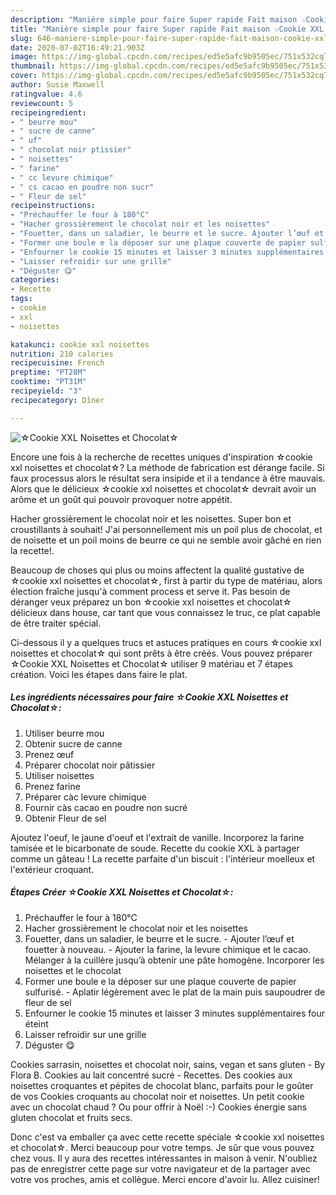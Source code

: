```yaml
---
description: "Manière simple pour faire Super rapide Fait maison ☆Cookie XXL Noisettes et Chocolat☆"
title: "Manière simple pour faire Super rapide Fait maison ☆Cookie XXL Noisettes et Chocolat☆"
slug: 646-maniere-simple-pour-faire-super-rapide-fait-maison-cookie-xxl-noisettes-et-chocolat
date: 2020-07-02T16:49:21.903Z
image: https://img-global.cpcdn.com/recipes/ed5e5afc9b9505ec/751x532cq70/☆cookie-xxl-noisettes-et-chocolat☆-photo-principale-de-la-recette.jpg
thumbnail: https://img-global.cpcdn.com/recipes/ed5e5afc9b9505ec/751x532cq70/☆cookie-xxl-noisettes-et-chocolat☆-photo-principale-de-la-recette.jpg
cover: https://img-global.cpcdn.com/recipes/ed5e5afc9b9505ec/751x532cq70/☆cookie-xxl-noisettes-et-chocolat☆-photo-principale-de-la-recette.jpg
author: Susie Maxwell
ratingvalue: 4.6
reviewcount: 5
recipeingredient:
- " beurre mou"
- " sucre de canne"
- " uf"
- " chocolat noir ptissier"
- " noisettes"
- " farine"
- " cc levure chimique"
- " cs cacao en poudre non sucr"
- " Fleur de sel"
recipeinstructions:
- "Préchauffer le four à 180°C"
- "Hacher grossièrement le chocolat noir et les noisettes"
- "Fouetter, dans un saladier, le beurre et le sucre. Ajouter l’œuf et fouetter à nouveau. Ajouter la farine, la levure chimique et le cacao. Mélanger à la cuillère jusqu’à obtenir une pâte homogène. Incorporer les noisettes et le chocolat"
- "Former une boule e la déposer sur une plaque couverte de papier sulfurisé. Aplatir légèrement avec le plat de la main puis saupoudrer de fleur de sel"
- "Enfourner le cookie 15 minutes et laisser 3 minutes supplémentaires four éteint"
- "Laisser refroidir sur une grille"
- "Déguster 😋"
categories:
- Recette
tags:
- cookie
- xxl
- noisettes

katakunci: cookie xxl noisettes 
nutrition: 210 calories
recipecuisine: French
preptime: "PT28M"
cooktime: "PT31M"
recipeyield: "3"
recipecategory: Dîner

---
```



![☆Cookie XXL Noisettes et Chocolat☆](https://img-global.cpcdn.com/recipes/ed5e5afc9b9505ec/751x532cq70/☆cookie-xxl-noisettes-et-chocolat☆-photo-principale-de-la-recette.jpg)

Encore une fois à la recherche de recettes uniques d'inspiration ☆cookie xxl noisettes et chocolat☆? La méthode de fabrication est dérange facile. Si faux processus alors le résultat sera insipide et il a tendance à être mauvais. Alors que le délicieux ☆cookie xxl noisettes et chocolat☆ devrait avoir un arôme et un goût qui pouvoir provoquer notre appétit.

Hacher grossièrement le chocolat noir et les noisettes. Super bon et croustillants à souhait! J&#39;ai personnellement mis un poil plus de chocolat, et de noisette et un poil moins de beurre ce qui ne semble avoir gâché en rien la recette!.

Beaucoup de choses qui plus ou moins affectent la qualité gustative de ☆cookie xxl noisettes et chocolat☆, first à partir du type de matériau, alors élection fraîche jusqu'à comment process et serve it. Pas besoin de déranger veux préparez un bon ☆cookie xxl noisettes et chocolat☆ délicieux dans house, car tant que vous connaissez le truc, ce plat capable de être traiter spécial.


Ci-dessous il y a quelques trucs et astuces pratiques en cours ☆cookie xxl noisettes et chocolat☆ qui sont prêts à être créés. Vous pouvez préparer ☆Cookie XXL Noisettes et Chocolat☆ utiliser 9 matériau et 7 étapes création. Voici les étapes dans faire le plat.

<!--inarticleads1-->

##### Les ingrédients nécessaires pour faire ☆Cookie XXL Noisettes et Chocolat☆:

1. Utiliser  beurre mou
1. Obtenir  sucre de canne
1. Prenez  œuf
1. Préparer  chocolat noir pâtissier
1. Utiliser  noisettes
1. Prenez  farine
1. Préparer  càc levure chimique
1. Fournir  càs cacao en poudre non sucré
1. Obtenir  Fleur de sel


Ajoutez l&#39;oeuf, le jaune d&#39;oeuf et l&#39;extrait de vanille. Incorporez la farine tamisée et le bicarbonate de soude. Recette du cookie XXL à partager comme un gâteau ! La recette parfaite d&#39;un biscuit : l&#39;intérieur moelleux et l&#39;extérieur croquant. 

<!--inarticleads2-->

##### Étapes Créer ☆Cookie XXL Noisettes et Chocolat☆:

1. Préchauffer le four à 180°C
1. Hacher grossièrement le chocolat noir et les noisettes
1. Fouetter, dans un saladier, le beurre et le sucre. - Ajouter l’œuf et fouetter à nouveau. - Ajouter la farine, la levure chimique et le cacao. Mélanger à la cuillère jusqu’à obtenir une pâte homogène. Incorporer les noisettes et le chocolat
1. Former une boule e la déposer sur une plaque couverte de papier sulfurisé. - Aplatir légèrement avec le plat de la main puis saupoudrer de fleur de sel
1. Enfourner le cookie 15 minutes et laisser 3 minutes supplémentaires four éteint
1. Laisser refroidir sur une grille
1. Déguster 😋


Cookies sarrasin, noisettes et chocolat noir, sains, vegan et sans gluten - By Flora B. Cookies au lait concentré sucré - Recettes. Des cookies aux noisettes croquantes et pépites de chocolat blanc, parfaits pour le goûter de vos Cookies croquants au chocolat noir et noisettes. Un petit cookie avec un chocolat chaud ? Ou pour offrir à Noël :-) Cookies énergie sans gluten chocolat et fruits secs. 


Donc c'est va emballer ça avec cette recette spéciale ☆cookie xxl noisettes et chocolat☆. Merci beaucoup pour votre temps. Je sûr que vous pouvez chez vous. Il y aura des recettes  intéressantes in maison à venir. N'oubliez pas de enregistrer cette page sur votre navigateur et de la partager avec votre vos proches, amis et collègue. Merci encore d'avoir lu. Allez cuisiner!
